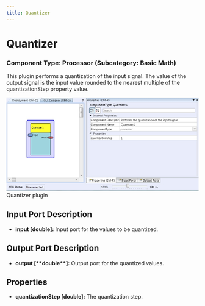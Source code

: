 ```yaml
---
title: Quantizer
---
```


# Quantizer

### Component Type: Processor (Subcategory: Basic Math)

This plugin performs a quantization of the input signal. The value of the output signal is the input value rounded to the nearest multiple of the quantizationStep property value.

![Screenshot: Quantizer plugin](./img/Quantizer.jpg "Screenshot: Quantizer plugin")  
Quantizer plugin

## Input Port Description

- **input \[double\]:** Input port for the values to be quantized.

## Output Port Description

- **output \[\*\***double\***\*\]:** Output port for the quantized values.

## Properties

- **quantizationStep \[double\]:** The quantization step.
